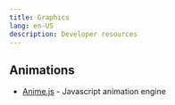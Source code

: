 ```yaml
---
title: Graphics
lang: en-US
description: Developer resources
---
```


## Animations

* [Anime.js](http://animejs.com/) - Javascript animation engine